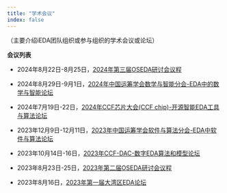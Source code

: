 ```yaml
---
title: "学术会议"
index: false
---
```



（主要介绍iEDA团队组织或参与组织的学术会议或论坛）

**会议列表**

- 2024年8月22日-8月25日，[2024年第三届OSEDA研讨会议程](/activities/conferences/notice/third-OSEDA-workshop-24_notice.md)
- 2024年8月29日-9月1日，[2024年中国运筹学会数学与智能分会-EDA中的数学与智能论坛](/activities/conferences/agenda/ORSC-MA-24-EDA-session.md)
  
- 2024年7月19日-22日，[2024年CCF芯片大会(CCF chip)-开源智能EDA工具与算法论坛](/activities/conferences/agenda/CCF-chip-24-EDA-session.md)

- 2023年12月9日-12月11日，[2023年中国运筹学会软件与算法分会-EDA中软件与算法论坛](/activities/conferences/notice/third-OSEDA-workshop-24_notice.md)
  
- 2023年10月14日-16日，[2023年CCF-DAC-数字EDA算法和模型论坛](/activities/conferences/agenda/second-OSEDA-workshop-23.md)
  
- 2023年8月23日-25日，[2023年第二届OSEDA研讨会议程](/activities/conferences/agenda/second-OSEDA-workshop-23.md)
  
- 2023年8月16日，[2023年第一届大湾区EDA论坛](/activities/conferences/agenda/first-GBA-EDA-workshop-23.md)
